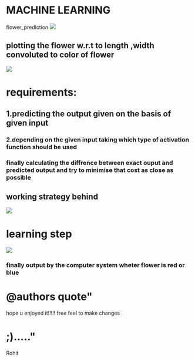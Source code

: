 # MACHINE LEARNING
flower_prediction
<img src="https://static1.squarespace.com/static/5206b718e4b0bdc26006bae2/t/5245b43ce4b038b5cbe9c106/1380305993891/SVM1, https://www.google.co.in/">
## plotting the flower w.r.t to length ,width convoluted to color of flower
   <img src="https://user-images.githubusercontent.com/39950187/44627639-d91e8780-a94e-11e8-9f8f-f5724b864551.png">

# requirements:
## 1.predicting the output given on the basis of given input
### 2.depending on the given input taking which type of activation function should be used
### finally calculating the diffrence between exact ouput and predicted output and try to minimise that cost as close as possible
## working strategy behind
<img src="https://user-images.githubusercontent.com/39950187/44627746-c0af6c80-a950-11e8-9003-347ec695f372.png">
   
# learning step 
   <img src="https://user-images.githubusercontent.com/39950187/44627675-53e7a280-a94f-11e8-8676-fd38ac30964f.png">
   
### finally output by the computer system wheter flower is red or blue
 
 
# @authors quote"
   hope u enjoyed it!!!!! free feel to make changes . 
# ;)....."
Rohit 

